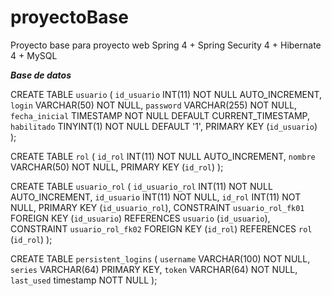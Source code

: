 # proyectoBase
Proyecto base para proyecto web Spring 4 + Spring Security 4 + Hibernate 4 + MySQL

***Base de datos***

CREATE TABLE `usuario` (
	`id_usuario` INT(11) NOT NULL AUTO_INCREMENT,
	`login` VARCHAR(50) NOT NULL,
	`password` VARCHAR(255) NOT NULL,
	`fecha_inicial` TIMESTAMP NOT NULL DEFAULT CURRENT_TIMESTAMP,
	`habilitado` TINYINT(1) NOT NULL DEFAULT '1',
	PRIMARY KEY (`id_usuario`)
);

CREATE TABLE `rol` (
	`id_rol` INT(11) NOT NULL AUTO_INCREMENT,
	`nombre` VARCHAR(50) NOT NULL,
	PRIMARY KEY (`id_rol`)
);

CREATE TABLE `usuario_rol` (
	`id_usuario_rol` INT(11) NOT NULL AUTO_INCREMENT,
	`id_usuario` INT(11) NOT NULL,
	`id_rol` INT(11) NOT NULL,
	PRIMARY KEY (`id_usuario_rol`),
	CONSTRAINT `usuario_rol_fk01` FOREIGN KEY (`id_usuario`) REFERENCES `usuario` (`id_usuario`),
	CONSTRAINT `usuario_rol_fk02` FOREIGN KEY (`id_rol`) REFERENCES `rol` (`id_rol`)
);

CREATE TABLE `persistent_logins` ( 
  `username` VARCHAR(100) NOT NULL, 
  `series` VARCHAR(64) PRIMARY KEY, 
  `token` VARCHAR(64) NOT NULL, 
  `last_used` timestamp NOTT NULL
);
